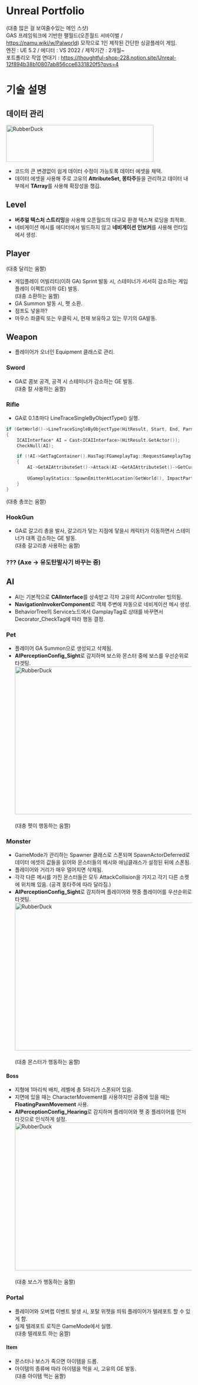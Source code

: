 # Unreal Portfolio        
(대충 많은 걸 보여줄수있는 메인 스샷)             
GAS 프레임워크에 기반한 팰월드(오픈월드 서바이벌 / https://namu.wiki/w/Palworld) 모작으로 1인 제작된 간단한 싱글플레이 게임.    
엔진 : UE 5.2 / 에디터 : VS 2022 / 제작기간 : 2개월~     
포트폴리오 작업 연대기 : https://thoughtful-shop-228.notion.site/Unreal-12f894b38b10807ab856cce6331820f5?pvs=4    
# 기술 설명    
## 데이터 관리
<img src="https://github.com/user-attachments/assets/4edb563a-bde8-44bf-83f4-271fb6c70176" width="400px" height="100px" title="px(픽셀) 크기 설정" alt="RubberDuck"></img><br/>    
- 코드의 큰 변경없이 쉽게 데이터 수정이 가능토록 데이터 에셋을 채택.    
- 데이터 에셋을 사용해 주로 고유의 **AttributeSet, 몽타주**들을 관리하고 데이터  내부에서 **TArray**를 사용해 확장성을 챙김.
## Level    
- **버추얼 텍스처 스트리밍**을 사용해 오픈월드의 대규모 환경 텍스쳐 로딩을 최적화.    
- 네비게이션 메시를 에디터에서 빌드하지 않고 **네비게이션 인보커**를 사용해 런타임에서 생성.
## Player
(대충 달리는 움짤)      
- 게임플레이 어빌리티(이하 GA) Sprint 발동 시, 스테미너가 서서히 감소하는 게임플레이 이펙트(이하 GE) 발동.      
(대충 소환하는 움짤)     
- GA Summon 발동 시, 펫 소환.     
- 점프도 넣을까?     
- 마우스 좌클릭 또는 우클릭 시, 현재 보유하고 있는 무기의 GA발동.
## Weapon
- 플레이어가 오너인 Equipment 클래스로 관리.
### Sword
- GA로 콤보 공격, 공격 시 스테미너가 감소하는 GE 발동.     
(대충 칼 사용하는 움짤)    
### Rifle
- GA로 0.1초마다 LineTraceSingleByObjectType() 실행.    
```c++
if (GetWorld()->LineTraceSingleByObjectType(HitResult, Start, End, Parms))
{
	ICAIInterface* AI = Cast<ICAIInterface>(HitResult.GetActor());
	CheckNull(AI);

	if (!AI->GetTagContainer().HasTag(FGameplayTag::RequestGameplayTag(FName("AI.Action.Dead"))))
	{
		AI->GetAIAttributeSet()->Attack(AI->GetAIAttributeSet()->GetCurrentHealth() - Rifle->GetAttiribute()->GetCurrentDamage(), GetOwningActorFromActorInfo());
  
		UGameplayStatics::SpawnEmitterAtLocation(GetWorld(), ImpactParticle, HitResult.Location);
	}
}
```
(대충 총쏘는 움짤)    
### HookGun
- GA로 갈고리 총을 발사, 갈고리가 닿는 지점에 닿을시 캐릭터가 이동하면서 스테미너가 대폭 감소하는 GE 발동.    
(대충 갈고리총 사용하는 움짤)    
### ??? (Axe -> 유도탄발사기 바꾸는 중)
## AI
- AI는 기본적으로 **CAIInterface**를 상속받고 각자 고유의 AIController 빙의됨.   
- **NavigationInvokerComponent**로 객체 주변에 자동으로 네비게이션 메시 생성.    
- BehaviorTree의 Service노드에서 GamplayTag로 상태를 바꾸면서 Decorator_CheckTag에 따라 행동 결정.    
### Pet
- 플레이어 GA Summon으로 생성되고 삭제됨.        
- **AIPerceptionConfig_Sight**로 감지하며 보스와 몬스터 중에 보스를 우선순위로 타겟팅.     
<img src="https://github.com/user-attachments/assets/863c8212-6378-4976-9f7e-584e87489fc4" width="600px" height="400px" title="px(픽셀) 크기 설정" alt="RubberDuck"></img><br/>    
(대충 펫이 행동하는 움짤)    
### Monster
- GameMode가 관리하는 Spawner 클래스로 스폰되며 SpawnActorDeferred로 데이터 에셋의 값들을 읽어와 몬스터들의 메시와 애님클래스가 설정된 뒤에 스폰됨.    
- 플레이어와 거리가 매우 멀어지면 삭제됨.    
- 각각 다른 메시를 가진 몬스터들은 모두 AttackCollision을 가지고 각기 다른 소켓에 위치해 있음. (공격 몽타주에 따라 달라짐.)    
- **AIPerceptionConfig_Sight**로 감지하며 플레이어와 펫중 플레이어를 우선순위로 타겟팅.    
<img src="https://github.com/user-attachments/assets/c7846b6e-ff96-4873-9a45-6f0d91de2540" width="600px" height="400px" title="px(픽셀) 크기 설정" alt="RubberDuck"></img><br/>    
(대충 몬스터가 행동하는 움짤)    
#### Boss
- 지형에 1마리씩 배치, 레벨에 총 5마리가 스폰되어 있음.    
- 지면에 있을 때는 CharacterMovement를 사용하지만 공중에 있을 때는 **FloatingPawnMovement** 사용.          
-  **AIPerceptionConfig_Hearing**로 감지하며 플레이어와 펫 중 플레이어를 먼저 타깃으로 인식하게 설정.    
<img src="https://github.com/user-attachments/assets/4cf85110-4f49-4a36-a4c8-380f8657bb4f" width="600px" height="400px" title="px(픽셀) 크기 설정" alt="RubberDuck"></img><br/>    
(대충 보스가 행동하는 움짤)
### Portal
- 플레이어와 오버랩 이벤트 발생 시, 포탈 위젯을 띄워 플레이어가 텔레포트 할 수 있게 함.    
- 실제 텔레포트 로직은 GameMode에서 실행.    
(대충 텔레포트 하는 움짤)
#### Item
- 몬스터나 보스가 죽으면 아이템을 드롭.
- 아이템의 종류에 따라 아이템을 먹을 시, 고유의 GE 발동.    
(대충 아이템 먹는 움짤)






 
